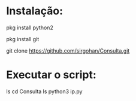 # Instalação:
pkg install python2


pkg install git


git clone https://github.com/sirgohan/Consulta.git



# Executar o script:
ls
cd Consulta
ls
python3 ip.py
